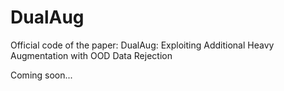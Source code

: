 # DualAug
Official code of the paper: DualAug: Exploiting Additional Heavy Augmentation with OOD Data Rejection

Coming soon...
